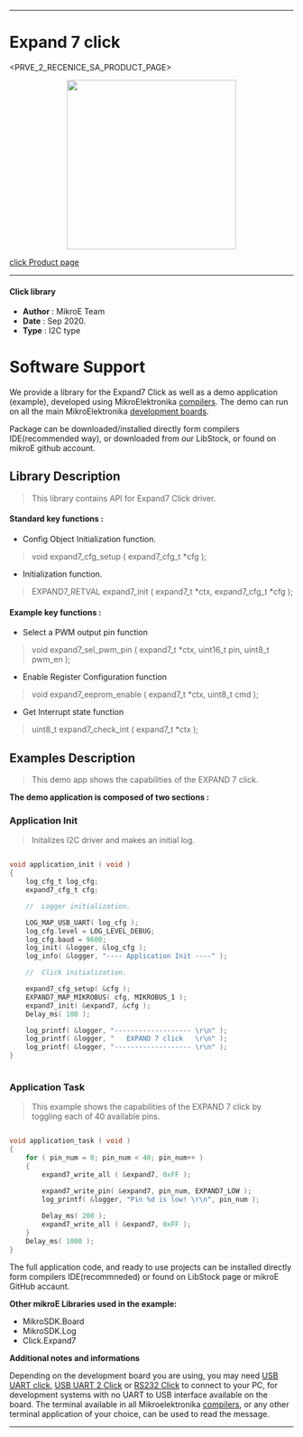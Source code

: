 
---
# Expand 7 click

<PRVE_2_RECENICE_SA_PRODUCT_PAGE>

<p align="center">
  <img src="@{CLICK_IMAGE_LINK}" height=300px>
</p>


[click Product page](<CLICK_PRODUCT_PAGE_LINK>)

---


#### Click library 

- **Author**        : MikroE Team
- **Date**          : Sep 2020.
- **Type**          : I2C type


# Software Support

We provide a library for the Expand7 Click 
as well as a demo application (example), developed using MikroElektronika 
[compilers](http://shop.mikroe.com/compilers). 
The demo can run on all the main MikroElektronika [development boards](http://shop.mikroe.com/development-boards).

Package can be downloaded/installed directly form compilers IDE(recommended way), or downloaded from our LibStock, or found on mikroE github account. 

## Library Description

> This library contains API for Expand7 Click driver.

#### Standard key functions :

- Config Object Initialization function.
> void expand7_cfg_setup ( expand7_cfg_t *cfg ); 
 
- Initialization function.
> EXPAND7_RETVAL expand7_init ( expand7_t *ctx, expand7_cfg_t *cfg );


#### Example key functions :

- Select a PWM output pin function
> void expand7_sel_pwm_pin ( expand7_t *ctx, uint16_t pin, uint8_t pwm_en );
 
- Enable Register Configuration function
> void expand7_eeprom_enable ( expand7_t *ctx, uint8_t cmd );

- Get Interrupt state function
> uint8_t expand7_check_int ( expand7_t *ctx );

## Examples Description

> This demo app shows the capabilities of the EXPAND 7 click. 

**The demo application is composed of two sections :**

### Application Init 

> Initalizes I2C driver and makes an initial log.

```c

void application_init ( void )
{
    log_cfg_t log_cfg;
    expand7_cfg_t cfg;

    //  Logger initialization.

    LOG_MAP_USB_UART( log_cfg );
    log_cfg.level = LOG_LEVEL_DEBUG;
    log_cfg.baud = 9600;
    log_init( &logger, &log_cfg );
    log_info( &logger, "---- Application Init ----" );

    //  Click initialization.

    expand7_cfg_setup( &cfg );
    EXPAND7_MAP_MIKROBUS( cfg, MIKROBUS_1 );
    expand7_init( &expand7, &cfg );
    Delay_ms( 100 );

    log_printf( &logger, "------------------- \r\n" );
    log_printf( &logger, "   EXPAND 7 click   \r\n" );
    log_printf( &logger, "------------------- \r\n" );
}
  
```

### Application Task

> This example shows the capabilities of the
>EXPAND 7 click by toggling each of 40 available pins.

```c

void application_task ( void )
{
    for ( pin_num = 0; pin_num < 40; pin_num++ )
    {
        expand7_write_all ( &expand7, 0xFF );
        
        expand7_write_pin( &expand7, pin_num, EXPAND7_LOW );
        log_printf( &logger, "Pin %d is low! \r\n", pin_num );

        Delay_ms( 200 );
        expand7_write_all ( &expand7, 0xFF );
    }
    Delay_ms( 1000 );
} 

```

The full application code, and ready to use projects can be  installed directly form compilers IDE(recommneded) or found on LibStock page or mikroE GitHub accaunt.

**Other mikroE Libraries used in the example:** 

- MikroSDK.Board
- MikroSDK.Log
- Click.Expand7

**Additional notes and informations**

Depending on the development board you are using, you may need 
[USB UART click](http://shop.mikroe.com/usb-uart-click), 
[USB UART 2 Click](http://shop.mikroe.com/usb-uart-2-click) or 
[RS232 Click](http://shop.mikroe.com/rs232-click) to connect to your PC, for 
development systems with no UART to USB interface available on the board. The 
terminal available in all Mikroelektronika 
[compilers](http://shop.mikroe.com/compilers), or any other terminal application 
of your choice, can be used to read the message.



---
